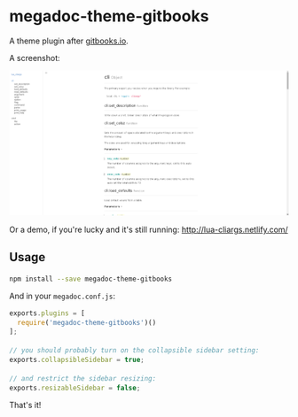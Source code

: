 # megadoc-theme-gitbooks

A theme plugin after [gitbooks.io](https://gitbooks.io).

A screenshot:

![a screenshot showing the theme](screenshots/lua_cliargs_netlify.png)

Or a demo, if you're lucky and it's still running: http://lua-cliargs.netlify.com/

## Usage

```bash
npm install --save megadoc-theme-gitbooks
```

And in your `megadoc.conf.js`:

```javascript
exports.plugins = [
  require('megadoc-theme-gitbooks')()
];

// you should probably turn on the collapsible sidebar setting:
exports.collapsibleSidebar = true;

// and restrict the sidebar resizing:
exports.resizableSidebar = false;
```

That's it!

